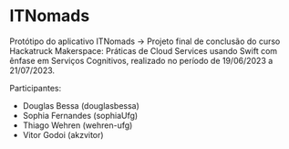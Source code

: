 # ITNomads
Protótipo do aplicativo ITNomads -> Projeto final de conclusão do curso Hackatruck Makerspace: Práticas de Cloud Services usando Swift com ênfase em Serviços Cognitivos, realizado no período de 19/06/2023 a 21/07/2023.

Participantes: 
* Douglas Bessa (douglasbessa)
* Sophia Fernandes (sophiaUfg)
* Thiago Wehren (wehren-ufg)
* Vitor Godoi (akzvitor)
